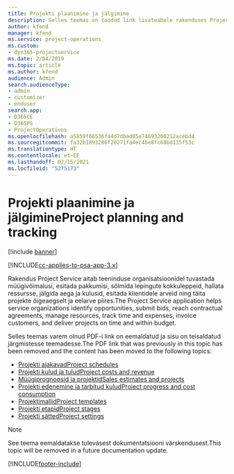 ```yaml
---
title: Projekti plaanimine ja jälgimine
description: Selles teemas on toodud link lisateabele rakenduses Project Service Automation plaanimise ja jälgimise kohta.
author: kfend
manager: kfend
ms.service: project-operations
ms.custom:
- dyn365-projectservice
ms.date: 2/04/2019
ms.topic: article
ms.author: kfend
audience: Admin
search.audienceType:
- admin
- customizer
- enduser
search.app:
- D365CE
- D365PS
- ProjectOperations
ms.openlocfilehash: a5859f66536f44d7dbad05e74693200212acebd4
ms.sourcegitcommit: fa32b1893286f20271fa4ec4be8fc68bd135f53c
ms.translationtype: HT
ms.contentlocale: et-EE
ms.lasthandoff: 02/15/2021
ms.locfileid: "5275173"
---
```

# <a name="project-planning-and-tracking"></a><span data-ttu-id="c164f-103">Projekti plaanimine ja jälgimine</span><span class="sxs-lookup"><span data-stu-id="c164f-103">Project planning and tracking</span></span>

[!include [banner](../../includes/psa-now-project-operations.md)]

[!INCLUDE[cc-applies-to-psa-app-3.x](../../includes/cc-applies-to-psa-app-3x.md)]

<span data-ttu-id="c164f-104">Rakendus Project Service aitab teeninduse organisatsioonidel tuvastada müügivõimalusi, esitada pakkumisi, sõlmida lepingute kokkuleppeid, hallata ressursse, jälgida aega ja kulusid, esitada klientidele arveid ning täita projekte õigeaegselt ja eelarve piires.</span><span class="sxs-lookup"><span data-stu-id="c164f-104">The Project Service application helps service organizations identify opportunities, submit bids, reach contractual agreements, manage resources, track time and expenses, invoice customers, and deliver projects on time and within budget.</span></span> 

<span data-ttu-id="c164f-105">Selles teemas varem olnud PDF-i link on eemaldatud ja sisu on teisaldatud järgmistesse teemadesse.</span><span class="sxs-lookup"><span data-stu-id="c164f-105">The PDF link that was previously in this topic has been removed and the content has been moved to the following topics:</span></span>

- [<span data-ttu-id="c164f-106">Projekti ajakavad</span><span class="sxs-lookup"><span data-stu-id="c164f-106">Project schedules</span></span>](../project-creating.md)
- [<span data-ttu-id="c164f-107">Projekti kulud ja tulud</span><span class="sxs-lookup"><span data-stu-id="c164f-107">Project costs and revenue</span></span>](../project-estimating.md)
- [<span data-ttu-id="c164f-108">Müügiprognoosid ja projektid</span><span class="sxs-lookup"><span data-stu-id="c164f-108">Sales estimates and projects</span></span>](../project-leveraging.md)
- [<span data-ttu-id="c164f-109">Projekti edenemine ja tarbitud kulud</span><span class="sxs-lookup"><span data-stu-id="c164f-109">Project progress and cost consumption</span></span>](../project-tracking.md)
- [<span data-ttu-id="c164f-110">Projektimallid</span><span class="sxs-lookup"><span data-stu-id="c164f-110">Project templates</span></span>](../project-templates.md)
- [<span data-ttu-id="c164f-111">Projekti etapid</span><span class="sxs-lookup"><span data-stu-id="c164f-111">Project stages</span></span>](../project-stages.md)
- [<span data-ttu-id="c164f-112">Projekti sätted</span><span class="sxs-lookup"><span data-stu-id="c164f-112">Project settings</span></span>](../project-settings.md)

> [!NOTE]
> <span data-ttu-id="c164f-113">See teema eemaldatakse tulevasest dokumentatsiooni värskendusest.</span><span class="sxs-lookup"><span data-stu-id="c164f-113">This topic will be removed in a future documentation update.</span></span> 


[!INCLUDE[footer-include](../../includes/footer-banner.md)]